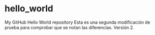 # hello_world
My GitHub Hello World repository
Esta es una segunda modificación de prueba para comprobar que se notan las diferencias. Versión 2.

